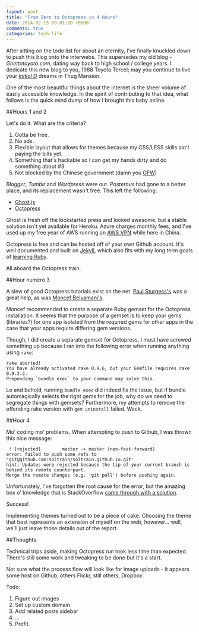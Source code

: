 ```yaml
---
layout: post
title: "From Zero to Octopress in 4 Hours"
date: 2014-02-15 09:01:20 +0800
comments: true
categories: tech life 
---
```

After sitting on the todo list for about an eternity, I've finally knuckled down to push this blog onto the interwebs. This supersedes my old blog - *Ghettotoyota.com*, dating way back to high school / college years. I dedicate this new blog to you, 1988 Toyota Tercel; may you continue to live your [*Initial D*](http://en.wikipedia.org/wiki/Initial_D) dreams in Thug Mansion.

One of the most beautiful things about the internet is the sheer volume of easily accessible knowledge. In the spirit of contributing to that idea, what follows is the quick mind dump of how I brought this baby online. 

##Hours 1 and 2

Let's do it. What are the criteria? 

1. Gotta be free.
2. No ads.
3. Flexible layout that allows for themes because my CSS/LESS skills ain't paying the bills yet. 
4. Something that's hackable so I can get my hands dirty and do something about #3
5. Not blocked by the Chinese government (damn you [GFW](http://en.wikipedia.org/wiki/Golden_Shield_Project))

*Blogger*, *Tumblr* and *Wordpress* were out. *Posterous* had gone to a better place, and its replacement wasn't free. This left the following:

* [Ghost.js](http://www.ghost.org) 
* [Octopress](http://www.octopress.org)

Ghost is fresh off the kickstarted press and looked awesome, but a stable solution isn't yet available for Heroku. Azure charges monthly fees, and I've used up my free year of AWS running an [AWS VPN](http://tutorials.eriksoderstrom.com/16/create-a-personal-vpn-with-amazon-ec2/) while here in China. 

Octopress is free and can be hosted off of your own Github account. It's well documented and built on [Jekyll](http://jekyllrb.com/), which also fits with my long term goals of [learning Ruby](http://ruby.railstutorial.org).

All aboard the Octopress train.

##Hour numero 3

A slew of good Octopress tutorials exist on the net. [Paul Sturgess's](http://paulsturgess.co.uk/blog/2013/04/24/hello-octopress-and-github-pages/) was a great help, as was [Moncef Belyamani's](http://www.moncefbelyamani.com/how-to-install-and-configure-octopress-on-a-mac/). 

Moncef recommended to create a separate Ruby gemset for the Octopress installation. It seems that the purpose of a gemset is to keep your gems (libraries?) for one app isolated from the required gems for other apps in the case that your apps require differing gem versions. 

Though, I did create a separate gemset for Octopress, I must have screwed something up because I ran into the following error when running anything using `rake`:

```
rake aborted!
You have already activated rake 0.9.6, but your Gemfile requires rake 0.9.2.2.
Prepending `bundle exec` to your command may solve this.
```

Lo and behold, running `bundle exec` did indeed fix the issue, but if bundle automagically selects the right gems for the job, why do we need to segregate things with gemsets? Furthermore, my attempts to remove the offending rake version with `gem uninstall` failed. Wack.  

##Hour 4

Mo' coding mo' problems. When attempting to push to Github, I was thrown this nice message: 

```
 ! [rejected]        master -> master (non-fast-forward)
error: failed to push some refs to 'git@github.com:soltrain/soltrain.github.io.git'
hint: Updates were rejected because the tip of your current branch is behind its remote counterpart.
Merge the remote changes (e.g. 'git pull') before pushing again.
```

Unfortunately, I've forgotten the root cause for the error, but the amazing box o' knowledge that is StackOverflow [came through with a solution](http://stackoverflow.com/questions/19619280/octopress-pushing-error-to-github). 

Success! 

Implementing themes turned out to be a piece of cake. Choosing the theme that best represents an extension of myself on the web, however… well, we'll just leave those details out of the report. 

##Thoughts

Technical trips aside, making Octopress run took less time than expected. There's still some work and tweaking to be done but it's a start. 

Not sure what the process flow will look like for image uploads - it appears some host on Github, others Flickr, still others, Dropbox. 

Todo:

1. Figure out images
2. Set up custom domain
3. Add related posts sidebar
4. …
5. Profit. 



















 



